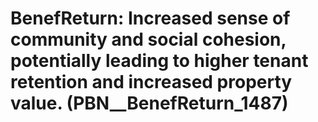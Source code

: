 # BenefReturn: __Increased sense of community and social cohesion, potentially leading to higher tenant retention and increased property value.__ (PBN__BenefReturn_1487)

